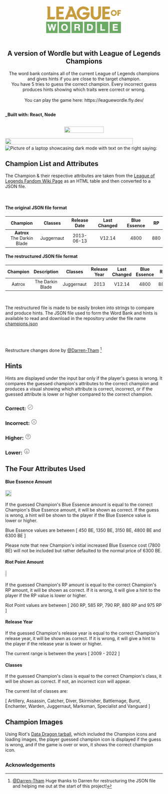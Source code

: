 <p align="center">
<img src= "https://github.com/Tran-Steven/leaguewordle/blob/master/leaguewordle-frontend/src/assets/images/league-of-wordle.png?raw=true"
     width="50%"
     height="50%"
     alt="Logo of the game that says League of Wordle"
     />
  </br>
  </br>
  <h2 align ="center">
  A version of Wordle but with League of Legends Champions
  </h2>
  </p>


<p align="center">
The word bank contains all of the current League of Legends champions and gives hints if you are close to the target champion. </br>You have 5 tries to guess the correct champion. Every incorrect guess produces hints showing which traits were correct or wrong.
  <br>
  <br>
You can play the game here:
https://leaguewordle.fly.dev/
<h2></h2>
</p>


**_Built with: React, Node**


<h2></h2>
          <div>
          <p align="center">
          <img src="https://user-images.githubusercontent.com/64705534/184717268-d5abdaa5-5b40-41d5-9950-0541583049e0.png" height="50%" width="50%"/>
          </p>
     <img src="https://user-images.githubusercontent.com/64705534/184621631-53fafab3-09a2-416b-8bb0-11832fbc5d8f.png" height="90%" width="90% alt="Image with text:"Responsive Design" and a picture of various devices with the website pulled up."/>
   <img src="https://user-images.githubusercontent.com/64705534/184618377-9c79f5cd-6df5-4c6b-a70a-737bb235e576.png" height="100%" width="100%" alt="Picture of a laptop showcasing dark mode with text on the right saying: "Dark Mode""/>
     </div><h2></h2>
     
     

## Champion List and Attributes
The Champion & their respective attributes are taken from the [League of Legends Fandom Wiki Page](https://leagueoflegends.fandom.com/wiki/List_of_champions) as an HTML table and then converted to a JSON file.

<br>

#### The original JSON file format


| **Champion** 	| **Classes** 	| **Release Date** 	| **Last Changed** 	| Blue Essence  	| **RP** 	|
|:---:	|:---:	|:---:	|:---:	|:---:	|:---:	|
| **Aatrox**<br>The Darkin Blade 	| Juggernaut 	| 2013-06-13 	| V12.14 	| 4800 	| 880 	|


#### The restructured JSON file format


| **Champion** 	| **Description** 	| **Classes** 	| **Release Year** 	| **Last Changed** 	| **Blue Essence** 	| **RP** 	|
|:---:	|:---:	|:---:	|:---:	|:---:	|:---:	|---	|
| Aatrox 	| The Darkin Blade 	| Juggernaut 	| 2013 	| V12.14 	| 4800 	| 880 	|

<br>

The restructured file is made to be easily broken into strings to compare and produce hints. 
The JSON file used to form the Word Bank and hints is available to read and download in the repository under the file name [champions.json](https://github.com/Tran-Steven/leaguewordle/blob/master/leaguewordle-frontend/src/data/champions.json)
<br><br><br><br>


Restructure changes done by [@Darren-Tham](https://github.com/Darren-Tham) [^1]


<h2></h2>

## Hints

Hints are displayed under the input bar only if the player's guess is wrong. It compares the guessed champion's attributes to the correct champion and produces a visual showing which attribute is correct, incorrect, or if the guessed attribute is lower or higher compared to the correct champion.


### Correct:       <img src="https://raw.githubusercontent.com/Tran-Steven/leaguewordle/1407a9383b55907b2c6eeb92f33a36526bddc1f9/leaguewordle-frontend/src/assets/images/svg/checkmark.svg" height="4%" width="4%" alt="a checkmark icon">


### Incorrect:         <img src="https://raw.githubusercontent.com/Tran-Steven/leaguewordle/1407a9383b55907b2c6eeb92f33a36526bddc1f9/leaguewordle-frontend/src/assets/images/svg/wrong.svg" height="4%" width="4%" alt="An incorrect/wrong symbol (an X with a circle around it)">


### Higher:        <img src="https://raw.githubusercontent.com/Tran-Steven/leaguewordle/1407a9383b55907b2c6eeb92f33a36526bddc1f9/leaguewordle-frontend/src/assets/images/svg/higher.svg" height="4%" width="4%" alt="An Up Arrow icon">

### Lower:       <img src="https://raw.githubusercontent.com/Tran-Steven/leaguewordle/1407a9383b55907b2c6eeb92f33a36526bddc1f9/leaguewordle-frontend/src/assets/images/svg/down-svg.svg" height="4%" width="4%" alt="A Down Arrow icon">
<h2></h2>

## The Four Attributes Used


#### Blue Essence Amount 

<img src="https://static.wikia.nocookie.net/leagueoflegends/images/2/24/Hextech_Crafting_Blue_Essence.png/revision/latest?cb=20181204125617" width="20%" height="20%"/>

If the guessed Champion's Blue Essence amount is equal to the correct Champion's Blue Essence amount, it will be shown as correct. If the guess is wrong, a hint will be shown to the player if the Blue Essence value is lower or higher.

Blue Essence values are between [ 450 BE, 1350 BE, 3150 BE, 4800 BE and 6300 BE ] 

Please note that new Champion's initial increased Blue Essence cost (7800 BE) will not be included but rather defaulted to the normal price of 6300 BE.


#### Riot Point Amount

<img src="https://static.wikia.nocookie.net/leagueoflegends/images/0/00/RP_icon.png/revision/latest/smart/width/250/height/250?cb=20191120141937" width="8%" height="8%"/>

If the guessed Champion's RP amount is equal to the correct Champion's RP amount, it will be shown as correct. If it is wrong, it will give a hint to the player if the RP value is lower or higher.

Riot Point values are between [ 260 RP, 585 RP, 790 RP, 880 RP and 975 RP ] 


#### Release Year

If the guessed Champion's release year is equal to the correct Champion's release year, it will be shown as correct. If it is wrong, it will give a hint to the player if the release year is lower or higher.

The current range is between the years [ 2009 - 2022 ]

#### Classes

If the guessed Champion's class is equal to the correct Champion's class, it will be shown as correct. If not, an incorrect icon will appear.

The current list of classes are:

[  Artillery, Assassin, Catcher, Diver, Skirmisher, Battlemage, Burst, Enchanter, Warden, Juggernaut, Marksman, Specialist and Vanguard ] 

<h2></h2>

## Champion Images
Using Riot's [Data Dragon tarball](https://riot-api-libraries.readthedocs.io/en/latest/ddragon.html), which included the Champion icons and loading images, the player guessed champion icon is displayed if the guess is wrong, and if the game is over or won, it shows the correct champion icon.


<h2></h2>

### Acknowledgements

[^1]:

     [@Darren-Tham](https://github.com/Darren-Tham) Huge thanks to Darren for restructuring the JSON file and helping me out at the start of this project!
     
     
